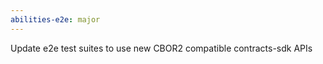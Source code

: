 ```yaml
---
abilities-e2e: major
---
```


Update e2e test suites to use new CBOR2 compatible contracts-sdk APIs
